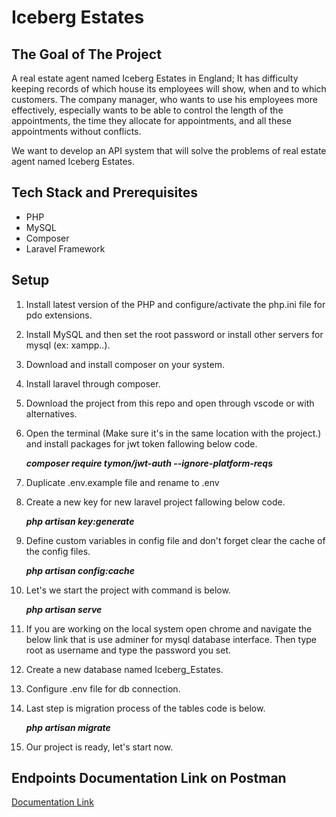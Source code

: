 # Iceberg Estates

## The Goal of The Project

A real estate agent named Iceberg Estates in England; It has difficulty keeping records of which house its employees will show, when and to which customers. The company manager, who wants to use his employees more effectively, especially wants to be able to control the length of the appointments, the time they allocate for appointments, and all these appointments without conflicts.

We want to develop an API system that will solve the problems of real estate agent named Iceberg Estates.

## Tech Stack and Prerequisites

* PHP
* MySQL
* Composer
* Laravel Framework

## Setup

1. Install latest version of the PHP and configure/activate the php.ini file for pdo extensions.
2. Install MySQL and then set the root password or install other servers for mysql (ex: xampp..).
3. Download and install composer on your system.
4. Install laravel through composer.
5. Download the project from this repo and open through vscode or with alternatives.
6. Open the terminal (Make sure it's in the same location with the project.) and install packages for jwt token fallowing below code.

    ***composer require tymon/jwt-auth --ignore-platform-reqs***
    
7. Duplicate .env.example file and rename to .env
8. Create a new key for new laravel project fallowing below code.

    ***php artisan key:generate***
    
9. Define custom variables in config file and don't forget clear the cache of the config files.

    ***php artisan config:cache***
    
11. Let's we start the project with command is below.

    ***php artisan serve***
    
11. If you are working on the local system open chrome and navigate the below link that is use adminer for mysql database interface. Then type root as username and type the password you set.
12. Create a new database named Iceberg_Estates.
13. Configure .env file for db connection.
14. Last step is migration process of the tables code is below.

    ***php artisan migrate***
    
15. Our project is ready, let's start now.



## Endpoints Documentation Link on Postman

<a href="https://www.postman.com/burak34/workspace/iceberg-estates/documentation/10659077-d3dad476-fff1-47aa-964e-f9e8810f08f3" target="_blank">Documentation Link</a>

